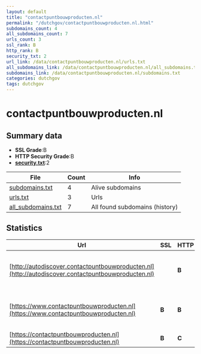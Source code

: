 ```yaml
---
layout: default
title: "contactpuntbouwproducten.nl"
permalink: "/dutchgov/contactpuntbouwproducten.nl.html"
subdomains_count: 4
all_subdomains_count: 7
urls_count: 3
ssl_rank: B
http_rank: B
security_txt: 2
url_link: /data/contactpuntbouwproducten.nl/urls.txt
all_subdomains_link: /data/contactpuntbouwproducten.nl/all_subdomains.txt
subdomains_link: /data/contactpuntbouwproducten.nl/subdomains.txt
categories: dutchgov
tags: dutchgov
---
```



# contactpuntbouwproducten.nl
## Summary data


 - **SSL Grade**:B
 - **HTTP Security Grade**:B
 - **[security.txt](https://www.digitaleoverheid.nl/nieuws/standaard-security-txt-nu-verplicht-voor-overheid/)**:2


| File       | Count | Info |
|------------|-------|------|
|[subdomains.txt](/DutchGovScope/data/contactpuntbouwproducten.nl/subdomains.txt)|4|Alive subdomains|
|[urls.txt](/DutchGovScope/data/contactpuntbouwproducten.nl/urls.txt)|3|Urls|
|[all_subdomains.txt](/DutchGovScope/data/contactpuntbouwproducten.nl/all_subdomains.txt)|7|All found subdomains (history)|


## Statistics


| Url | SSL | HTTP | Server | Cookie | HSTS | CORS | CTO | CSP | XFO | XXP | RP |FP| Tech |Title |
|--------|-------|-------|------|------|------|------|------|------|------|------|------|------|------|------|
|[http://autodiscover.contactpuntbouwproducten.nl](http://autodiscover.contactpuntbouwproducten.nl)| | **B**|Microsoft-IIS/10.0|:white_check_mark: |:white_check_mark: | | | | :white_check_mark: | :white_check_mark: | :white_check_mark: | |IIS:10.0 Microsoft ASP.NET Windows Server||
|[https://www.contactpuntbouwproducten.nl](https://www.contactpuntbouwproducten.nl)| **B**| **B**||:white_check_mark: |:white_check_mark: | | | | :white_check_mark: | | :white_check_mark: | |Azure Azure Front Door HSTS|Contactpunt Bouw...|
|[https://contactpuntbouwproducten.nl](https://contactpuntbouwproducten.nl)| **B**| **C**|cloudflare|:white_check_mark: |:white_check_mark: | | | | :white_check_mark: | | :white_check_mark: | |Cloudflare|302 Found|

